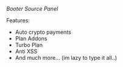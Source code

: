 *Booter Source Panel*

Features:

- Auto crypto payments
- Plan Addons
- Turbo Plan
- Anti XSS
- And much more... (im lazy to type it all..)
